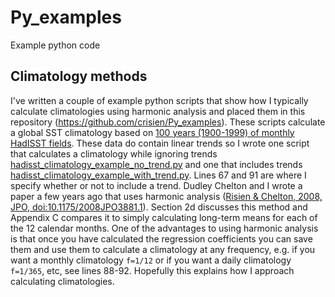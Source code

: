 # Py_examples
Example python code

## Climatology methods

I've written a couple of example python scripts that show how I typically calculate climatologies using harmonic analysis and placed them in this repository (https://github.com/crisien/Py_examples). These scripts calculate a global SST climatology based on [100 years (1900-1999) of monthly HadISST fields](http://www.metoffice.gov.uk/hadobs/hadisst/). These data do contain linear trends so I wrote one script that calculates a climatology while ignoring trends [hadisst_climatology_example_no_trend.py](hadisst_climatology_example_no_trend.py) and one that includes trends [hadisst_climatology_example_with_trend.py](hadisst_climatology_example_with_trend.py). Lines 67 and 91 are where I specify whether or not to include a trend. Dudley Chelton and I wrote a paper a few years ago that uses harmonic analysis ([Risien & Chelton, 2008, JPO, doi:10.1175/2008JPO3881.1](http://dx.doi.org/10.1175/2008JPO3881.1)). Section 2d discusses this method and Appendix C compares it to simply calculating long-term means for each of the 12 calendar months. One of the advantages to using harmonic analysis is that once you have calculated the regression coefficients you can save them and use them to calculate a climatology at any frequency, e.g. if you want a monthly climatology `f=1/12` or if you want a daily climatology `f=1/365`, etc, see lines 88-92. Hopefully this explains how I approach calculating climatologies.
